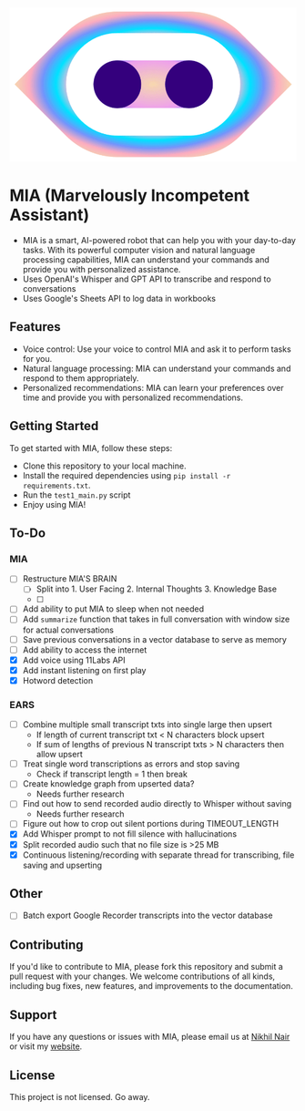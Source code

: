 <img src="./public/logo.gif"  />

# MIA (Marvelously Incompetent Assistant)

- MIA is a smart, AI-powered robot that can help you with your day-to-day tasks. With its powerful computer vision and natural language processing capabilities, MIA can understand your commands and provide you with personalized assistance.
- Uses OpenAI's Whisper and GPT API to transcribe and respond to conversations
- Uses Google's Sheets API to log data in workbooks

## Features

- Voice control: Use your voice to control MIA and ask it to perform tasks for you.
- Natural language processing: MIA can understand your commands and respond to them appropriately.
- Personalized recommendations: MIA can learn your preferences over time and provide you with personalized recommendations.

## Getting Started

To get started with MIA, follow these steps:

- Clone this repository to your local machine.
- Install the required dependencies using `pip install -r requirements.txt`.
- Run the `test1_main.py` script
- Enjoy using MIA!

## To-Do

### MIA

- [ ] Restructure MIA'S BRAIN
    - [ ] Split into 1. User Facing 2. Internal Thoughts 3. Knowledge Base
    - [ ] 
- [ ] Add ability to put MIA to sleep when not needed
- [ ] Add `summarize` function that takes in full conversation with window size for actual conversations
- [ ] Save previous conversations in a vector database to serve as memory
- [ ] Add ability to access the internet
- [x] Add voice using 11Labs API
- [x] Add instant listening on first play
- [x] Hotword detection

### EARS

- [ ] Combine multiple small transcript txts into single large then upsert
    - If length of current transcript txt < N characters block upsert
    - If sum of lengths of previous N transcript txts > N characters then allow upsert
- [ ] Treat single word transcriptions as errors and stop saving
  - Check if transcript length = 1 then break
- [ ] Create knowledge graph from upserted data?
  - Needs further research
- [ ] Find out how to send recorded audio directly to Whisper without saving
  - Needs further research
- [ ] Figure out how to crop out silent portions during TIMEOUT_LENGTH
- [x] Add Whisper prompt to not fill silence with hallucinations
- [x] Split recorded audio such that no file size is >25 MB
- [x] Continuous listening/recording with separate thread for transcribing, file saving and upserting

## Other

- [ ] Batch export Google Recorder transcripts into the vector database

## Contributing

If you'd like to contribute to MIA, please fork this repository and submit a pull request with your changes. We welcome contributions of all kinds, including bug fixes, new features, and improvements to the documentation.

## Support

If you have any questions or issues with MIA, please email us at [Nikhil Nair](mailto:niknair31898@gmail.com?subject=[MIA-Help]) or visit my [website](https://nikhil-nair.web.app/).

## License

This project is not licensed. Go away.
